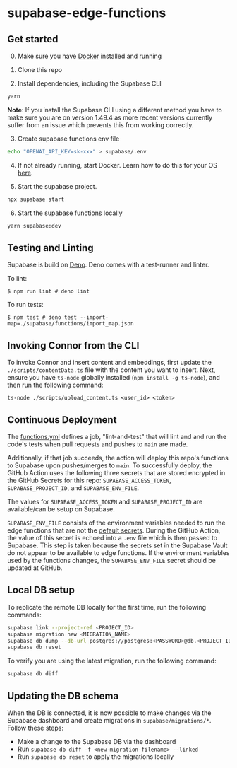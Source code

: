 # supabase-edge-functions

## Get started
0. Make sure you have [Docker](https://www.docker.com/) installed and running

1. Clone this repo

2. Install dependencies, including the Supabase CLI

```bash
yarn
```

**Note**: If you install the Supabase CLI using a different method you have to make sure you are on version 1.49.4 as more recent versions currently suffer from an issue which prevents this from working correctly.

3. Create supabase functions env file

```bash
echo "OPENAI_API_KEY=sk-xxx" > supabase/.env
```

4. If not already running, start Docker. Learn how to do this for your OS [here](https://docs.docker.com/desktop/).

5. Start the supabase project.

```bash
npx supabase start
```

6. Start the supabase functions locally

```bash
yarn supabase:dev
```

## Testing and Linting
Supabase is build on [Deno](https://deno.com/). Deno comes with a test-runner and linter.

To lint:
```shell
$ npm run lint # deno lint
```

To run tests:
```shell
$ npm test # deno test --import-map=./supabase/functions/import_map.json
```

## Invoking Connor from the CLI
To invoke Connor and insert content and embeddings, first update the `./scripts/contentData.ts` file with the content you want to insert. Next, ensure you have `ts-node` globally installed (`npm install -g ts-node`), and then run the following command:

```shell
ts-node ./scripts/upload_content.ts <user_id> <token>
```

## Continuous Deployment

The [functions.yml](/.github/workflows/functions.yml) defines a job, "lint-and-test" that will lint and and run the code's tests when pull requests and pushes to `main` are made.

Additionally, if that job succeeds, the action will deploy this repo's functions to Supabase upon pushes/merges to `main`. To successfully deploy, the GitHub Action uses the following three secrets that are stored encrypted in the GitHub Secrets for this repo: `SUPABASE_ACCESS_TOKEN`, `SUPABASE_PROJECT_ID`, and `SUPABASE_ENV_FILE`.

The values for `SUPABASE_ACCESS_TOKEN` and `SUPABASE_PROJECT_ID` are available/can be setup on Supabase.

`SUPABASE_ENV_FILE` consists of the environment variables needed to run the edge functions that are not the [default secrets](https://supabase.com/docs/guides/functions/secrets#default-secrets). During the GitHub Action, the value of this secret is echoed into a `.env` file which is then passed to Supabase. This step is taken because the secrets set in the Supabase Vault do not appear to be available to edge functions. If the environment variables used by the functions changes, the `SUPABASE_ENV_FILE` secret should be updated at GitHub.

## Local DB setup
To replicate the remote DB locally for the first time, run the following commands:

```bash
supabase link --project-ref <PROJECT_ID>
supabase migration new <MIGRATION_NAME>
supabase db dump --db-url postgres://postgres:<PASSWORD>@db.<PROJECT_ID>.supabase.co:5432/postgres > ./supabase/migrations/$(ls -t supabase/migrations | head -n1 )
supabase db reset
```

To verify you are using the latest migration, run the following command:

```bash
supabase db diff
```

## Updating the DB schema
When the DB is connected, it is now possible to make changes via the Supabase dashboard and create migrations in `supabase/migrations/*`. Follow these steps:
- Make a change to the Supabase DB via the dashboard
- Run `supabase db diff -f <new-migration-filename> --linked`
- Run `supabase db reset` to apply the migrations locally
